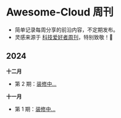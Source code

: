 # Awesome-Cloud 周刊

* 简单记录每周分享的前沿内容，不定期发布。
* 灵感来源于 [科技爱好者周刊](https://github.com/ruanyf/weekly)，特别致敬！🫡


## 2024

**十二月**
* 第 2 期：[装修中...](docs/issue-2.md)

**十一月**
* 第 1 期：[装修中...](docs/issue-1.md)
